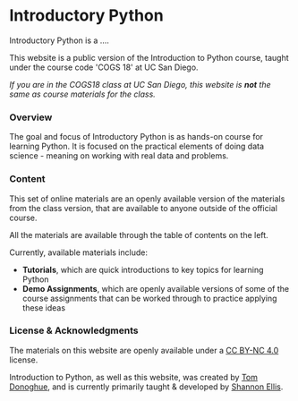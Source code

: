 # Introductory Python

Introductory Python is a ....

This website is a public version of the Introduction to Python course, taught under the course code 'COGS 18' at UC San Diego.

_If you are in the COGS18 class at UC San Diego, this website is **not** the same as course materials for the class._

### Overview

The goal and focus of Introductory Python is as hands-on course for learning Python. It is focused on the practical elements of doing data science - meaning on working with real data and problems.

### Content

This set of online materials are an openly available version of the materials from the class version, that are available to anyone outside of the official course.

All the materials are available through the table of contents on the left.

Currently, available materials include:

- **Tutorials**, which are quick introductions to key topics for learning Python
- **Demo Assignments**, which are openly available versions of some of the course assignments that can be worked through to practice applying these ideas

### License & Acknowledgments

The materials on this website are openly available under a
[CC BY-NC 4.0](https://creativecommons.org/licenses/by-nc/4.0/) license.

Introduction to Python, as well as this website, was created by
[Tom Donoghue](https://tomdonoghue.github.io/), and is currently primarily taught & developed by
[Shannon Ellis](http://www.shanellis.com/).
